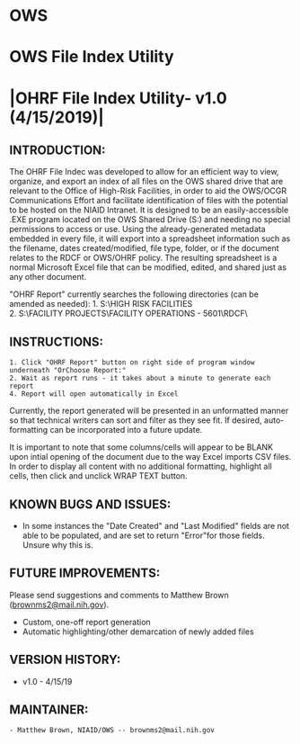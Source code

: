 # OWS
OWS File Index Utility
 =========================================
|OHRF File Index Utility- v1.0 (4/15/2019)|
 =========================================

INTRODUCTION:
-------------

The OHRF File Indec was developed to allow for an efficient way to view, organize, and export an index of all files
on the OWS shared drive that are relevant to the Office of High-Risk Facilities, in order to aid the OWS/OCGR Communications 
Effort and facilitate identification of files with the potential to be hosted on the NIAID Intranet. It is designed to be an
easily-accessible .EXE program located on the OWS Shared Drive (S:\) and needing no special permissions to access or use. 
Using the already-generated metadata embedded in every file, it will export into a spreadsheet information such as the 
filename, dates created/modified, file type, folder, or if the document relates to the RDCF or OWS/OHRF policy.
The resulting spreadsheet is a normal Microsoft Excel file that can be modified, edited, and shared just as any other 
document.

"OHRF Report" currently searches the following directories (can be amended as needed):
	1. S:\\HIGH RISK FACILITIES\
	2. S:\\FACILITY PROJECTS\FACILITY OPERATIONS - 5601\RDCF\


INSTRUCTIONS:
-------------

	1. Click "OHRF Report" button on right side of program window underneath "OrChoose Report:"
	2. Wait as report runs - it takes about a minute to generate each report
	4. Report will open automatically in Excel

Currently, the report generated will be presented in an unformatted manner so that technical writers can sort and filter as
they see fit. If desired, auto-formatting can be incorporated into a future update.

It is important to note that some columns/cells will appear to be BLANK upon intial opening of the document due to the way 
Excel imports CSV files. In order to display all content with no additional formatting, highlight all cells, then click and 
unclick WRAP TEXT button. 


KNOWN BUGS AND ISSUES:
----------------------

 * In some instances the "Date Created" and "Last Modified" fields are not able to be populated, and are
	set to return "Error"for those fields. Unsure why this is.


FUTURE IMPROVEMENTS:
--------------------

Please send suggestions and comments to Matthew Brown (brownms2@mail.nih.gov).

 * Custom, one-off report generation
 * Automatic highlighting/other demarcation of newly added files


VERSION HISTORY:
----------------

 * v1.0 - 4/15/19


MAINTAINER:
------------

	- Matthew Brown, NIAID/OWS -- brownms2@mail.nih.gov
